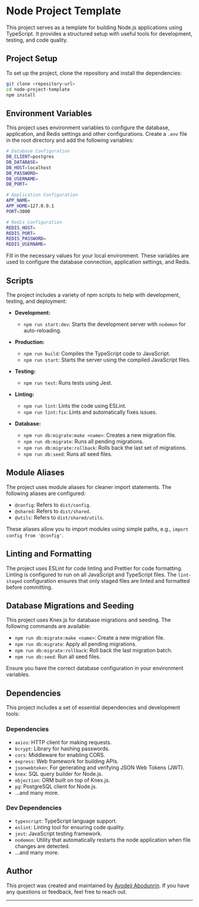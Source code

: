 # Node Project Template

This project serves as a template for building Node.js applications using TypeScript. It provides a structured setup with useful tools for development, testing, and code quality.

## Project Setup

To set up the project, clone the repository and install the dependencies:

```bash
git clone <repository-url>
cd node-project-template
npm install
```

## Environment Variables

This project uses environment variables to configure the database, application, and Redis settings and other configurations. Create a `.env` file in the root directory and add the following variables:

```bash
# Database Configuration
DB_CLIENT=postgres
DB_DATABASE=
DB_HOST=localhost
DB_PASSWORD=
DB_USERNAME=
DB_PORT=

# Application Configuration
APP_NAME=
APP_HOME=127.0.0.1
PORT=3000

# Redis Configuration
REDIS_HOST=
REDIS_PORT=
REDIS_PASSWORD=
REDIS_USERNAME=
```

Fill in the necessary values for your local environment. These variables are used to configure the database connection, application settings, and Redis.

## Scripts

The project includes a variety of npm scripts to help with development, testing, and deployment:

- **Development:**
  - `npm run start:dev`: Starts the development server with `nodemon` for auto-reloading.
- **Production:**

  - `npm run build`: Compiles the TypeScript code to JavaScript.
  - `npm run start`: Starts the server using the compiled JavaScript files.

- **Testing:**
  - `npm run test`: Runs tests using Jest.
- **Linting:**

  - `npm run lint`: Lints the code using ESLint.
  - `npm run lint:fix`: Lints and automatically fixes issues.

- **Database:**
  - `npm run db:migrate:make <name>`: Creates a new migration file.
  - `npm run db:migrate`: Runs all pending migrations.
  - `npm run db:migrate:rollback`: Rolls back the last set of migrations.
  - `npm run db:seed`: Runs all seed files.

## Module Aliases

The project uses module aliases for cleaner import statements. The following aliases are configured:

- `@config`: Refers to `dist/config`.
- `@shared`: Refers to `dist/shared`.
- `@utils`: Refers to `dist/shared/utils`.

These aliases allow you to import modules using simple paths, e.g., `import config from '@config'`.

## Linting and Formatting

The project uses ESLint for code linting and Prettier for code formatting. Linting is configured to run on all JavaScript and TypeScript files. The `lint-staged` configuration ensures that only staged files are linted and formatted before committing.

## Database Migrations and Seeding

This project uses Knex.js for database migrations and seeding. The following commands are available:

- `npm run db:migrate:make <name>`: Create a new migration file.
- `npm run db:migrate`: Apply all pending migrations.
- `npm run db:migrate:rollback`: Roll back the last migration batch.
- `npm run db:seed`: Run all seed files.

Ensure you have the correct database configuration in your environment variables.

## Dependencies

This project includes a set of essential dependencies and development tools:

### Dependencies

- `axios`: HTTP client for making requests.
- `bcrypt`: Library for hashing passwords.
- `cors`: Middleware for enabling CORS.
- `express`: Web framework for building APIs.
- `jsonwebtoken`: For generating and verifying JSON Web Tokens (JWT).
- `knex`: SQL query builder for Node.js.
- `objection`: ORM built on top of Knex.js.
- `pg`: PostgreSQL client for Node.js.
- ...and many more.

### Dev Dependencies

- `typescript`: TypeScript language support.
- `eslint`: Linting tool for ensuring code quality.
- `jest`: JavaScript testing framework.
- `nodemon`: Utility that automatically restarts the node application when file changes are detected.
- ...and many more.

## Author

This project was created and maintained by [Ayodeji Abodunrin](https://ayodejiabodunrin.com/). If you have any questions or feedback, feel free to reach out.

---
